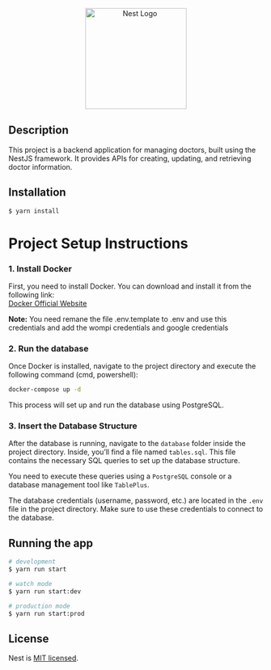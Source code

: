 <p align="center">
  <a href="http://nestjs.com/" target="blank"><img src="https://nestjs.com/img/logo-small.svg" width="200" alt="Nest Logo" /></a>
  </p>

  [circleci-image]: https://img.shields.io/circleci/build/github/nestjs/nest/master?token=abc123def456
  [circleci-url]: https://circleci.com/gh/nestjs/nest

  ## Description

  This project is a backend application for managing doctors, built using the NestJS framework. It provides APIs for creating, updating, and retrieving doctor information.

  ## Installation

  ```bash
  $ yarn install
  ```

 # Project Setup Instructions

  ### 1. Install Docker  
  First, you need to install Docker. You can download and install it from the following link:  
  [Docker Official Website](https://www.docker.com/)

  **Note:** You need remane the file .env.template to .env and use this credentials and add the wompi credentials and google credentials
  
  ### 2. Run the database 
  Once Docker is installed, navigate to the project directory and execute the following command (cmd, powershell):  
  ```bash
  docker-compose up -d
  ```
  This process will set up and run the database using PostgreSQL.

  ### 3. Insert the Database Structure
  After the database is running, navigate to the `database` folder inside the project directory. Inside, you’ll find a file named `tables.sql`. This file contains the necessary SQL        queries to set up the database structure.

  You need to execute these queries using a `PostgreSQL` console or a database management tool like `TablePlus`.

  The database credentials (username, password, etc.) are located in the `.env` file in the project directory. Make sure to use these credentials to connect to the database.

  ## Running the app

  ```bash
  # development
  $ yarn run start

  # watch mode
  $ yarn run start:dev

  # production mode
  $ yarn run start:prod
  ```
  ## License

  Nest is [MIT licensed](LICENSE).
